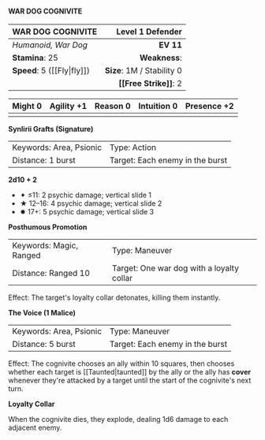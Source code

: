 #### WAR DOG COGNIVITE

| WAR DOG COGNIVITE           |       **Level 1 Defender** |
| :-------------------------- | -------------------------: |
| *Humanoid, War Dog*         |                  **EV 11** |
| **Stamina**: 25             |              **Weakness**: |
| **Speed**: 5 ([[Fly\|fly]]) | **Size**: 1M / Stability 0 |
|                             |     **[[Free Strike]]**: 2 |

| **Might** 0 | **Agility** +1 | **Reason** 0 | **Intuition** 0 | **Presence** +2 |
| ----------- | -------------- | ------------ | --------------- | --------------- |
|             |                |              |                 |                 |

**Synlirii Grafts (Signature)**

|                         |                                 |
| :---------------------- | :------------------------------ |
| Keywords: Area, Psionic | Type: Action                    |
| Distance: 1 burst       | Target: Each enemy in the burst |

**2d10 + 2**

- ✦ ≤11: 2 psychic damage; vertical slide 1
- ★ 12–16: 4 psychic damage; vertical slide 2
- ✸ 17+: 5 psychic damage; vertical slide 3

**Posthumous Promotion**

|                         |                                           |
| :---------------------- | :---------------------------------------- |
| Keywords: Magic, Ranged | Type: Maneuver                            |
| Distance: Ranged 10     | Target: One war dog with a loyalty collar |

Effect: The target's loyalty collar detonates, killing them instantly.

**The Voice (1 Malice)**

|                         |                                 |
| :---------------------- | :------------------------------ |
| Keywords: Area, Psionic | Type: Maneuver                  |
| Distance: 5 burst       | Target: Each enemy in the burst |

Effect: The cognivite chooses an ally within 10 squares, then chooses whether each target is [[Taunted|taunted]] by the ally or the ally has **cover** whenever they're attacked by a target until the start of the cognivite's next turn.

**Loyalty Collar**

When the cognivite dies, they explode, dealing 1d6 damage to each adjacent enemy.
